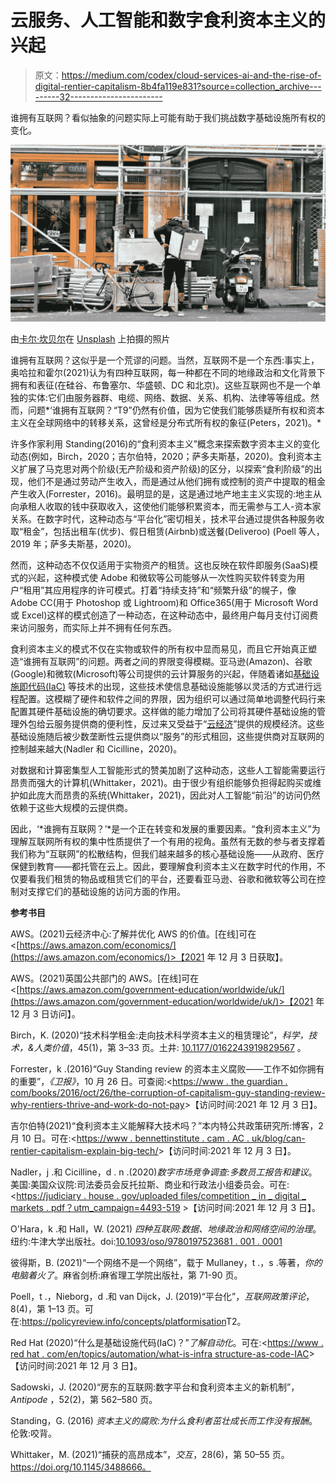 # 云服务、人工智能和数字食利资本主义的兴起

> 原文：<https://medium.com/codex/cloud-services-ai-and-the-rise-of-digital-rentier-capitalism-8b4fa119e831?source=collection_archive---------32----------------------->

谁拥有互联网？看似抽象的问题实际上可能有助于我们挑战数字基础设施所有权的变化。

![](img/595568fd61747a0508fe931703657c93.png)

由[卡尔·坎贝尔](https://unsplash.com/@carlbcampbell?utm_source=medium&utm_medium=referral)在 [Unsplash](https://unsplash.com?utm_source=medium&utm_medium=referral) 上拍摄的照片

谁拥有互联网？这似乎是一个荒谬的问题。当然，互联网不是一个东西:事实上，奥哈拉和霍尔(2021)认为有四种互联网，每一种都在不同的地缘政治和文化背景下拥有和表征(在硅谷、布鲁塞尔、华盛顿、DC 和北京)。这些互联网也不是一个单独的实体:它们由服务器群、电缆、网络、数据、关系、机构、法律等等组成。然而，问题*‘谁拥有互联网？“T9”仍然有价值，因为它使我们能够质疑所有权和资本主义在全球网络中的转移关系，这曾经是分布式所有权的象征(Peters，2021)。*

许多作家利用 Standing(2016)的“食利资本主义”概念来探索数字资本主义的变化动态(例如，Birch，2020；吉尔伯特，2020；萨多夫斯基，2020)。食利资本主义扩展了马克思对两个阶级(无产阶级和资产阶级)的区分，以探索“食利阶级”的出现，他们不是通过劳动产生收入，而是通过从他们拥有或控制的资产中提取的租金产生收入(Forrester，2016)。最明显的是，这是通过地产地主主义实现的:地主从向承租人收取的钱中获取收入，这使他们能够积累资本，而无需参与工人-资本家关系。在数字时代，这种动态与“平台化”密切相关，技术平台通过提供各种服务收取“租金”，包括出租车(优步)、假日租赁(Airbnb)或送餐(Deliveroo) (Poell 等人，2019 年；萨多夫斯基，2020)。

然而，这种动态不仅仅适用于实物资产的租赁。这也反映在软件即服务(SaaS)模式的兴起，这种模式使 Adobe 和微软等公司能够从一次性购买软件转变为用户“租用”其应用程序的许可模式。打着“持续支持”和“频繁升级”的幌子，像 Adobe CC(用于 Photoshop 或 Lightroom)和 Office365(用于 Microsoft Word 或 Excel)这样的模式创造了一种动态，在这种动态中，最终用户每月支付订阅费来访问服务，而实际上并不拥有任何东西。

食利资本主义的模式不仅在实物或软件的所有权中显而易见，而且它开始真正塑造“谁拥有互联网”的问题。两者之间的界限变得模糊。亚马逊(Amazon)、谷歌(Google)和微软(Microsoft)等公司提供的云计算服务的兴起，伴随着诸如[基础设施即代码(IaC)](https://www.redhat.com/en/topics/automation/what-is-infrastructure-as-code-iac) 等技术的出现，这些技术使信息基础设施能够以灵活的方式进行远程配置。这模糊了硬件和软件之间的界限，因为组织可以通过简单地调整代码行来配置其硬件基础设施的确切要求。这样做的能力增加了公司将其硬件基础设施的管理外包给云服务提供商的便利性，反过来又受益于“[云经济](https://aws.amazon.com/economics/)”提供的规模经济。这些基础设施随后被少数垄断性云提供商以“服务”的形式租回，这些提供商对互联网的控制越来越大(Nadler 和 Cicilline，2020)。

对数据和计算密集型人工智能形式的赞美加剧了这种动态，这些人工智能需要运行昂贵而强大的计算机(Whittaker，2021)。由于很少有组织能够负担得起购买或维护如此庞大而昂贵的系统(Whittaker，2021)，因此对人工智能“前沿”的访问仍然依赖于这些大规模的云提供商。

因此，‘*谁拥有互联网？’*是一个正在转变和发展的重要因素。“食利资本主义”为理解互联网所有权的集中性质提供了一个有用的视角。虽然有无数的参与者支撑着我们称为“互联网”的松散结构，但我们越来越多的核心基础设施——从政府、医疗保健到教育——都托管在云上。因此，要理解食利资本主义在数字时代的作用，不仅要看我们租赁的物品或租赁它们的平台，还要看亚马逊、谷歌和微软等公司在控制对支撑它们的基础设施的访问方面的作用。

**参考书目**

AWS。(2021)云经济中心:了解并优化 AWS 的价值。[在线]可在<[https://aws.amazon.com/economics/](https://aws.amazon.com/economics/)>【2021 年 12 月 3 日获取】。

AWS。(2021)英国公共部门的 AWS。[在线]可在<[https://aws.amazon.com/government-education/worldwide/uk/](https://aws.amazon.com/government-education/worldwide/uk/)>【2021 年 12 月 3 日访问】。

Birch，K. (2020)“技术科学租金:走向技术科学资本主义的租赁理论”，*科学，技术，&人类价值*，45(1)，第 3–33 页。土井: [10.1177/0162243919829567](https://doi.org/10.1177/0162243919829567) 。

Forrester，k .(2016)“Guy Standing review 的资本主义腐败——工作不如你拥有的重要”，*《卫报》*，10 月 26 日。可查阅:<[https://www . the guardian . com/books/2016/oct/26/the-corruption-of-capitalism-guy-standing-review-why-rentiers-thrive-and-work-do-not-pay](https://www.theguardian.com/books/2016/oct/26/the-corruption-of-capitalism-guy-standing-review-why-rentiers-thrive-and-work-does-not-pay)>【访问时间:2021 年 12 月 3 日】。

吉尔伯特(2021)“食利资本主义能解释大技术吗？”本内特公共政策研究所:博客，2 月 10 日。可在:<[https://www . bennettinstitute . cam . AC . uk/blog/can-rentier-capitalism-explain-big-tech/](https://www.bennettinstitute.cam.ac.uk/blog/can-rentier-capitalism-explain-big-tech/)>【访问时间:2021 年 12 月 3 日】。

Nadler，j .和 Cicilline，d . n .(2020)*数字市场竞争调查:多数员工报告和建议*。美国:美国众议院:司法委员会反托拉斯、商业和行政法小组委员会。可在:<[https://judiciary . house . gov/uploaded files/competition _ in _ digital _ markets . pdf？utm_campaign=4493-519](https://judiciary.house.gov/uploadedfiles/competition_in_digital_markets.pdf?utm_campaign=4493-519) >【访问时间:2021 年 12 月 3 日】。

O'Hara，k .和 Hall，W. (2021) *四种互联网:数据、地缘政治和网络空间的治理*。纽约:牛津大学出版社。doi:[10.1093/oso/9780197523681 . 001 . 0001](https://doi.org/10.1093/oso/9780197523681.001.0001)

彼得斯，B. (2021)“一个网络不是一个网络”，载于 Mullaney，t .，s .等著，*你的电脑着火了*。麻省剑桥:麻省理工学院出版社，第 71-90 页。

Poell，t .，Nieborg，d .和 van Dijck，J. (2019)“平台化”，*互联网政策评论*，8(4)，第 1–13 页。可在:<https://policyreview.info/concepts/platformisation>T2。

Red Hat (2020)“什么是基础设施代码(IaC)？”*了解自动化*。可在:<[https://www . red hat . com/en/topics/automation/what-is-infra structure-as-code-IAC](https://www.redhat.com/en/topics/automation/what-is-infrastructure-as-code-iac)>【访问时间:2021 年 12 月 3 日】。

Sadowski，J. (2020)“房东的互联网:数字平台和食利资本主义的新机制”， *Antipode* ，52(2)，第 562–580 页。

Standing，G. (2016) *资本主义的腐败:为什么食利者茁壮成长而工作没有报酬*。伦敦:咬背。

Whittaker，M. (2021)“捕获的高昂成本”，*交互*，28(6)，第 50–55 页。https://doi.org/10.1145/3488666。